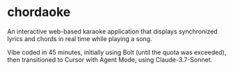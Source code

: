# chordaoke

An interactive web-based karaoke application that displays synchronized lyrics and chords in real time while playing a song.

Vibe coded in 45 minutes, initially using Bolt (until the quota was exceeded), then transitioned to Cursor with Agent Mode, using Claude-3.7-Sonnet.
